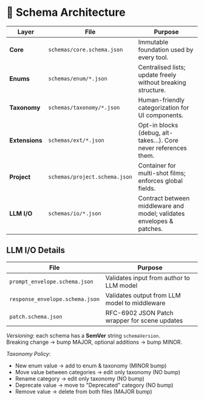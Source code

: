 # 📐  Schema Architecture

| Layer | File | Purpose |
|-------|------|---------|
| **Core** | `schemas/core.schema.json` | Immutable foundation used by every tool. |
| **Enums** | `schemas/enum/*.json` | Centralised lists; update freely without breaking structure. |
| **Taxonomy** | `schemas/taxonomy/*.json` | Human-friendly categorization for UI components. |
| **Extensions** | `schemas/ext/*.json` | Opt-in blocks (debug, alt-takes…). Core never references them. |
| **Project** | `schemas/project.schema.json` | Container for multi-shot films; enforces global fields. |
| **LLM I/O** | `schemas/io/*.json` | Contract between middleware and model; validates envelopes & patches. |

## LLM I/O Details

| File | Purpose |
|------|---------|
| `prompt_envelope.schema.json` | Validates input from author to LLM model |
| `response_envelope.schema.json` | Validates output from LLM model to middleware |
| `patch.schema.json` | RFC-6902 JSON Patch wrapper for scene updates |

*Versioning*: each schema has a **SemVer** string `schemaVersion`.  
Breaking change → bump MAJOR, optional additions → bump MINOR.

*Taxonomy Policy*:
- New enum value → add to enum & taxonomy (MINOR bump)
- Move value between categories → edit only taxonomy (NO bump)
- Rename category → edit only taxonomy (NO bump)
- Deprecate value → move to "Deprecated" category (NO bump)
- Remove value → delete from both files (MAJOR bump) 